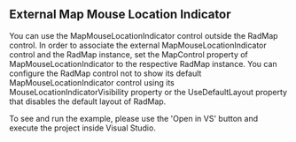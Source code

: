 ## External Map Mouse Location Indicator
You can use the MapMouseLocationIndicator control outside the RadMap control. In order to associate the external MapMouseLocationIndicator control and the RadMap instance, set the MapControl property of MapMouseLocationIndicator to the respective RadMap instance.
You can configure the RadMap control not to show its default MapMouseLocationIndicator control using its MouseLocationIndicatorVisibility property or the UseDefaultLayout property that disables the default layout of RadMap.

To see and run the example, please use the 'Open in VS' button and execute the project inside Visual Studio.

[//]: <keywords:MouseLocationIndicatorVisibility>
